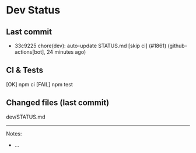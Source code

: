 # Dev Status

## Last commit
- 33c9225 chore(dev): auto-update STATUS.md [skip ci] (#1861) (github-actions[bot], 24 minutes ago)
## CI & Tests
[OK] npm ci
[FAIL] npm test

## Changed files (last commit)
dev/STATUS.md

---
Notes:
- ...
